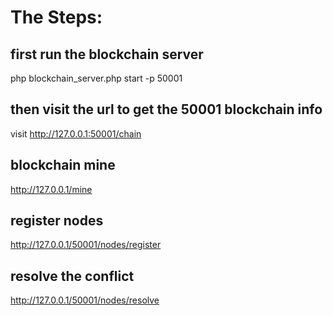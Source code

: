 # The Steps:

## first run the blockchain server

php blockchain_server.php start -p 50001

## then visit the url to get the 50001 blockchain info

visit http://127.0.0.1:50001/chain

## blockchain mine

http://127.0.0.1/mine

## register nodes

http://127.0.0.1/50001/nodes/register

## resolve the conflict

http://127.0.0.1/50001/nodes/resolve